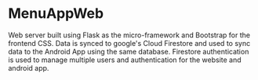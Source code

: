 # MenuAppWeb
Web server built using Flask as the micro-framework and Bootstrap for the frontend CSS. Data is synced to google's Cloud Firestore and used to sync data to the Android App using the same database. Firestore authentication is used to manage multiple users and authentication for the website and android app.
